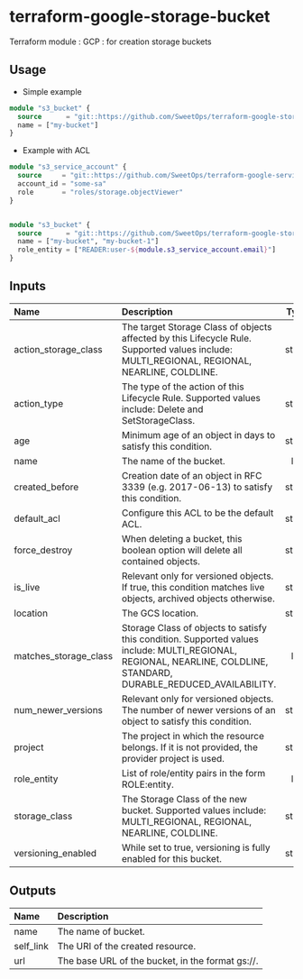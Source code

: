 # terraform-google-storage-bucket
Terraform module : GCP : for creation storage buckets


## Usage

* Simple example

```terraform
module "s3_bucket" {
  source      = "git::https://github.com/SweetOps/terraform-google-storage-bucket.git?ref=master"
  name = ["my-bucket"]
}
```
* Example with ACL

```terraform
module "s3_service_account" {
  source     = "git::https://github.com/SweetOps/terraform-google-service-account.git?ref=master"
  account_id = "some-sa"
  role       = "roles/storage.objectViewer"
}


module "s3_bucket" {
  source      = "git::https://github.com/SweetOps/terraform-google-storage-bucket.git?ref=master"
  name = ["my-bucket", "my-bucket-1"]
  role_entity = ["READER:user-${module.s3_service_account.email}"]
}
```
## Inputs

| Name                  | Description                                                                                                                                                         |  Type  |      Default      | Required |
|:----------------------|:--------------------------------------------------------------------------------------------------------------------------------------------------------------------|:------:|:-----------------:|:--------:|
| action_storage_class  | The target Storage Class of objects affected by this Lifecycle Rule. Supported values include: MULTI_REGIONAL, REGIONAL, NEARLINE, COLDLINE.                        | string |    `NEARLINE`     |    no    |
| action_type           | The type of the action of this Lifecycle Rule. Supported values include: Delete and SetStorageClass.                                                                | string | `SetStorageClass` |    no    |
| age                   | Minimum age of an object in days to satisfy this condition.                                                                                                         | string |       `60`        |    no    |
| name                  | The name of the bucket.                                                                                                                                             |  list  |         -         |   yes    |
| created_before        | Creation date of an object in RFC 3339 (e.g. 2017-06-13) to satisfy this condition.                                                                                 | string |   `2017-06-13`    |    no    |
| default_acl           | Configure this ACL to be the default ACL.                                                                                                                           | string |     `private`     |    no    |
| force_destroy         | When deleting a bucket, this boolean option will delete all contained objects.                                                                                      | string |      `false`      |    no    |
| is_live               | Relevant only for versioned objects. If true, this condition matches live objects, archived objects otherwise.                                                      | string |      `false`      |    no    |
| location              | The GCS location.                                                                                                                                                   | string |        ``         |    no    |
| matches_storage_class | Storage Class of objects to satisfy this condition. Supported values include: MULTI_REGIONAL, REGIONAL, NEARLINE, COLDLINE, STANDARD, DURABLE_REDUCED_AVAILABILITY. |  list  |     `<list>`      |    no    |
| num_newer_versions    | Relevant only for versioned objects. The number of newer versions of an object to satisfy this condition.                                                           | string |       `10`        |    no    |
| project               | The project in which the resource belongs. If it is not provided, the provider project is used.                                                                     | string |        ``         |    no    |
| role_entity           | List of role/entity pairs in the form ROLE:entity.                                                                                                                  |  list  |     `<list>`      |    no    |
| storage_class         | The Storage Class of the new bucket. Supported values include: MULTI_REGIONAL, REGIONAL, NEARLINE, COLDLINE.                                                        | string |    `REGIONAL`     |    no    |
| versioning_enabled    | While set to true, versioning is fully enabled for this bucket.                                                                                                     | string |      `true`       |    no    |


## Outputs

| Name      | Description                                                   |
|:----------|:--------------------------------------------------------------|
| name      | The name of bucket.                                           |
| self_link | The URI of the created resource.                              |
| url       | The base URL of the bucket, in the format gs://<bucket-name>. |
